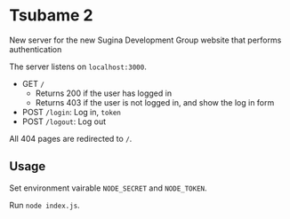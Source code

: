 # Tsubame 2

New server for the new Sugina Development Group website that performs authentication

The server listens on `localhost:3000`.

* GET `/`
    - Returns 200 if the user has logged in
    - Returns 403 if the user is not logged in, and show the log in form
* POST `/login`: Log in, `token`
* POST `/logout`: Log out

All 404 pages are redirected to `/`.

## Usage

Set environment vairable `NODE_SECRET` and `NODE_TOKEN`.

Run `node index.js`.
